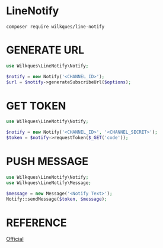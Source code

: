 # LineNotify
````
composer require wilkques/line-notify
````

# GENERATE URL
````php
use Wilkques\LineNotify\Notify;

$notify = new Notify('<CHANNEL_ID>');
$url = $notify->generateSubscribeUrl($options);
````
# GET TOKEN
````php
use Wilkques\LineNotify\Notify;

$notify = new Notify('<CHANNEL_ID>', '<CHANNEL_SECRET>');
$token = $notify->requestToken($_GET('code'));
````

# PUSH MESSAGE
````php
use Wilkques\LineNotify\Notify;
use Wilkques\LineNotify\Message;

$message = new Message('<Notify Text>');
Notify::sendMessage($token, $message);
````

# REFERENCE
[Official](https://notify-bot.line.me/doc/en/)
